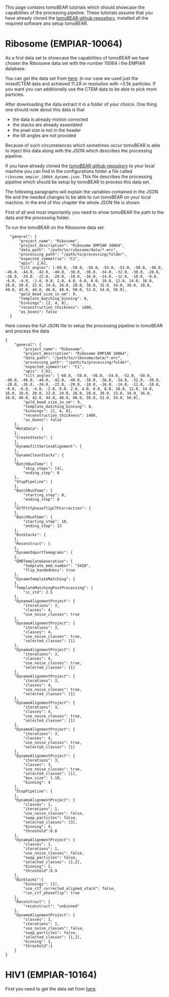 This page contains tomoBEAR tutorials which should showcase the capabilities of the processing pipeline. These tutorials assume that you have already cloned the [tomoBEAR github repository](https://github.com/KudryashevLab/tomoBEAR), installed all the required software ans setup tomoBEAR.

# Ribosome (EMPIAR-10064)

As a first data set to showcase the capabilities of tomoBEAR we have chosen the Ribosome data set with the number 10064 i the EMPIAR database.

You can get the data set from [here](https://www.ebi.ac.uk/empiar/EMPIAR-10064/). In our case we used just the mixedCTEM data and achieved 11.2Å in resolution with ~3.5k particles. If you want you can additionally use the CTEM data to be able to pick more particles.

After downloading the data extract it in a folder of your choice. One thing one should note about this data is that

* the data is already motion corrected
* the stacks are already assembled
* the pixel size is not in the header
* the tilt angles are not provided

Because of such circumstances which sometimes occur tomoBEAR is able to inject this data along with the JSON which describes the processing pipeline.

If you have already cloned the [tomoBEAR github repository](https://github.com/KudryashevLab/tomoBEAR) to your local machine you can find in the configurations folder a file called `ribosome_empiar_10064_dynamo.json`. This file describes the processing pipeline which should be setup by tomoBEAR to process this data set.

The following paragraphs will explain the variables contained in the JSON file and the needed changes to be able to run tomoBEAR on your local machine. In the end of this chapter the whole JSON file is shown.

First of all and most importantly you need to show tomoBEAR the path to the data and the processing folder.

To run the tomoBEAR on the Ribosome data set. 

`  "general": {`  
`      "project_name": "Ribosome",`  
`      "project_description": "Ribosome EMPIAR 10064",`  
`      "data_path": "/path/to/ribosome/data/*.mrc",`  
`      "processing_path": "/path/to/processing/folder",`  
`      "expected_symmetrie": "C1",`  
`      "apix": 2.62,`  
`      "tilt_angles": [-60.0, -58.0, -56.0, -54.0, -52.0, -50.0, -48.0, -46.0, -44.0, -42.0, -40.0, -38.0, -36.0, -34.0, -32.0, -30.0, -28.0, -26.0, -24.0, -22.0, -20.0, -18.0, -16.0, -14.0, -12.0, -10.0, -8.0, -6.0, -4.0, -2.0, 0.0, 2.0, 4.0, 6.0, 8.0, 10.0, 12.0, 14.0, 16.0, 18.0, 20.0, 22.0, 24.0, 26.0, 28.0, 30.0, 32.0, 34.0, 36.0, 38.0, 40.0, 42.0, 44.0, 46.0, 48.0, 50.0, 52.0, 54.0, 56.0],`  
`      "gold_bead_size_in_nm": 9,`  
`      "template_matching_binning": 8,`  
`      "binnings": [2, 4, 8],`  
`      "reconstruction_thickness": 1400,`  
`      "as_boxes": false`  
`  }`  



Here comes the full JSON file to setup the processing pipeline in tomoBEAR and process the data

`{`  
`    "general": {`  
`        "project_name": "Ribosome",`  
`        "project_description": "Ribosome EMPIAR 10064",`  
`        "data_path": "/path/to/ribosome/data/*.mrc",`  
`        "processing_path": "/path/to/processing/folder",`  
`        "expected_symmetrie": "C1",`  
`        "apix": 2.62,`  
`        "tilt_angles": [-60.0, -58.0, -56.0, -54.0, -52.0, -50.0, -48.0, -46.0, -44.0, -42.0, -40.0, -38.0, -36.0, -34.0, -32.0, -30.0, -28.0, -26.0, -24.0, -22.0, -20.0, -18.0, -16.0, -14.0, -12.0, -10.0, -8.0, -6.0, -4.0, -2.0, 0.0, 2.0, 4.0, 6.0, 8.0, 10.0, 12.0, 14.0, 16.0, 18.0, 20.0, 22.0, 24.0, 26.0, 28.0, 30.0, 32.0, 34.0, 36.0, 38.0, 40.0, 42.0, 44.0, 46.0, 48.0, 50.0, 52.0, 54.0, 56.0],`  
`        "gold_bead_size_in_nm": 9,`  
`        "template_matching_binning": 8,`  
`        "binnings": [2, 4, 8],`  
`        "reconstruction_thickness": 1400,`  
`        "as_boxes": false`  
`    },`  
`    "MetaData": {`  
`    },`  
`    "CreateStacks": {`  
`    },`  
`    "DynamoTiltSeriesAlignment": {`  
`    },`  
`    "DynamoCleanStacks": {`  
`    },`  
`    "BatchRunTomo": {`  
`        "skip_steps": [4],`  
`        "ending_step": 6`  
`    },`  
`    "StopPipeline": {`  
`    },`  
`    "BatchRunTomo": {`  
`        "starting_step": 8,`  
`        "ending_step": 8`  
`    },`  
`    "GCTFCtfphaseflipCTFCorrection": {`  
`    },`  
`    "BatchRunTomo": {`  
`        "starting_step": 10,`  
`        "ending_step": 13`  
`    },`  
`    "BinStacks": {`  
`    },`  
`    "Reconstruct": {`  
`    },`  
`    "DynamoImportTomograms": {`  
`    },`  
`    "EMDTemplateGeneration": {`  
`        "template_emd_number": "3420",`  
`        "flip_handedness": true`  
`    },`  
`    "DynamoTemplateMatching": {`  
`    },`  
`    "TemplateMatchingPostProcessing": {`  
`        "cc_std": 2.5`  
`    },`  
`    "DynamoAlignmentProject": {`  
`        "iterations": 3,`  
`        "classes": 4,`  
`        "use_noise_classes": true`  
`    },`  
`    "DynamoAlignmentProject": {`  
`        "iterations": 3,`  
`        "classes": 4,`  
`        "use_noise_classes": true,`  
`        "selected_classes": [1]`  
`    },`  
`    "DynamoAlignmentProject": {`  
`        "iterations": 3,`  
`        "classes": 4,`  
`        "use_noise_classes": true,`  
`        "selected_classes": [1]`  
`    },`  
`    "DynamoAlignmentProject": {`  
`        "iterations": 3,`  
`        "classes": 4,`  
`        "use_noise_classes": true,`  
`        "selected_classes": [1]`  
`    },`  
`    "DynamoAlignmentProject": {`  
`        "iterations": 3,`  
`        "classes": 4,`  
`        "use_noise_classes": true,`  
`        "selected_classes": [1]`  
`    },`  
`    "DynamoAlignmentProject": {`  
`        "iterations": 3,`  
`        "classes": 4,`  
`        "use_noise_classes": true,`  
`        "selected_classes": [1]`  
`    },`  
`    "DynamoAlignmentProject": {`  
`        "iterations": 3,`  
`        "classes": 3,`  
`        "use_noise_classes": true,`  
`        "selected_classes": [1],`  
`        "box_size": 1.10,`  
`        "binning": 4`  
`    },`  
`    "StopPipeline": {`  
`    },`  
`    "DynamoAlignmentProject": {`  
`        "classes": 1,`  
`        "iterations": 1,`  
`        "use_noise_classes": false,`  
`        "swap_particles": false,`  
`        "selected_classes": [3],`  
`        "binning": 4,`  
`        "threshold":0.8`  
`    },`  
`    "DynamoAlignmentProject": {`  
`        "classes": 1,`  
`        "iterations": 1,`  
`        "use_noise_classes": false,`  
`        "swap_particles": false,`  
`        "selected_classes": [1,2],`  
`        "binning": 2,`  
`        "threshold":0.9`  
`    },`  
`    "BinStacks":{`  
`        "binnings": [1],`  
`        "use_ctf_corrected_aligned_stack": false,`  
`        "run_ctf_phaseflip": true`  
`    },`  
`    "Reconstruct": {`  
`        "reconstruct": "unbinned"`  
`    },`  
`    "DynamoAlignmentProject": {`  
`        "classes": 1,`  
`        "iterations": 1,`  
`        "use_noise_classes": false,`  
`        "swap_particles": false,`  
`        "selected_classes": [1,2],`  
`        "binning": 1,`  
`        "threshold":1`  
`    }`  
`}`  

# HIV1 (EMPIAR-10164)

First you need to get the data set from [here](https://www.ebi.ac.uk/empiar/EMPIAR-10164/).